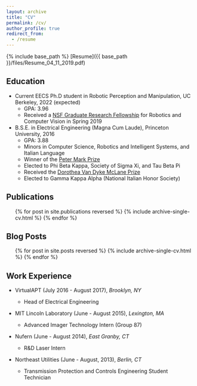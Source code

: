 ```yaml
---
layout: archive
title: "CV"
permalink: /cv/
author_profile: true
redirect_from:
  - /resume
---
```


{% include base_path %}
[Resume]({{ base_path }}/files/Resume_04_11_2019.pdf)

Education
------
* Current EECS Ph.D student in Robotic Perception and Manipulation, UC Berkeley, 2022 (expected)
  * GPA: 3.96
  * Received a [NSF Graduate Research Fellowship](https://www.nsfgrfp.org/general_resources/about) for Robotics and Computer Vision in Spring 2019 
* B.S.E. in Electrical Engineering (Magna Cum Laude), Princeton University, 2016
  * GPA: 3.88
  * Minors in Computer Science, Robotics and Intelligent Systems, and Italian Language
  * Winner of the [Peter Mark Prize](http://ee.princeton.edu/news/department-presents-class-2016-awards)
  * Elected to Phi Beta Kappa, Society of Sigma Xi, and Tau Beta Pi
  * Received the [Dorothea Van Dyke McLane Prize](https://fit.princeton.edu/undergraduate/departmental-prizes)
  * Elected to Gamma Kappa Alpha (National Italian Honor Society)

Publications
------
  <ul>{% for post in site.publications reversed %}
    {% include archive-single-cv.html %}
  {% endfor %}</ul>

<!-- Teaching
------
  <ul>{% for post in site.teaching reversed %}
    {% include archive-single-cv.html %}
  {% endfor %}</ul> -->

Blog Posts
------
  <ul>{% for post in site.posts reversed %}
    {% include archive-single-cv.html %}
  {% endfor %}</ul>

Work Experience
------
* VirtualAPT (July 2016 - August 2017), _Brooklyn, NY_
  * Head of Electrical Engineering

* MIT Lincoln Laboratory (June - August 2015), _Lexington, MA_
  * Advanced Imager Technology Intern (Group 87)

* Nufern (June - August 2014), _East Granby, CT_
  * R&D Laser Intern

* Northeast Utilities (June - August, 2013), _Berlin, CT_
  * Transmission Protection and Controls Engineering Student Technician
